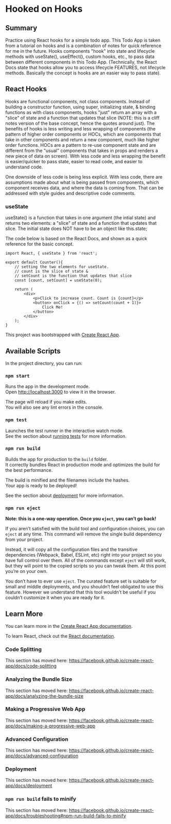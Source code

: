 # Hooked on Hooks

## Summary

Practice using React hooks for a simple todo app. This Todo App is taken from a tutorial on hooks and is a combination of notes for quick reference for me in the future. Hooks components "hook" into state and lifecycle methods with useState(), useEffect(), custom hooks, etc., to pass data between different components in this Todo App. (Technically, the React Docs state that hooks allow you to access lifecycle FEATURES, not lifecycle methods. Basically the concept is hooks are an easier way to pass state).

## React Hooks

Hooks are functional components, not class components. Instead of building a constructor function, using super, initializing state, & binding functions as with class components, hooks "just" return an array with a "slice" of state and a function that updates that slice (NOTE: this is a cliff notes version of the base concept, hence the quotes around just).  The benefits of hooks is less writing and less wrapping of components (the pattern of higher order components or HOCs, which are components that take in other components and return a new component, much like higher order functions. HOCs are a pattern to re-use component state and are different from the "usual" components that takes in props and renders a new piece of data on screen). With less code and less wrapping the benefit is easier/quicker to pass state, easier to read code, and easier to understand code.

One downside of less code is being less explicit. With less code, there are assumptions made about what is being passed from components, which component receives data, and where the data is coming from. That can be addressed with style guides and descriptive code comments.

### useState

useState() is a function that takes in one argument (the intial state) and returns two elements: a "slice" of state and a function that updates that slice.  The initial state does NOT have to be an object like this.state;

The code below is based on the React Docs, and shown as a quick reference for the basic concept. 

```
import React, { useState } from 'react';

export default Counter(){
    // setting the two elements for useState.
    // count is the slice of state & 
    // setCount is the function that updates that slice
    const [count, setCount] = useState(0);

    return (
        <div>
            <p>Click to increase count. Count is {count}</p>
            <button> onClick = {() => setCount(count + 1)}>
                Click Me!
            </button>
        </div>
    );
}

```




This project was bootstrapped with [Create React App](https://github.com/facebook/create-react-app).

## Available Scripts

In the project directory, you can run:

### `npm start`

Runs the app in the development mode.<br>
Open [http://localhost:3000](http://localhost:3000) to view it in the browser.

The page will reload if you make edits.<br>
You will also see any lint errors in the console.

### `npm test`

Launches the test runner in the interactive watch mode.<br>
See the section about [running tests](https://facebook.github.io/create-react-app/docs/running-tests) for more information.

### `npm run build`

Builds the app for production to the `build` folder.<br>
It correctly bundles React in production mode and optimizes the build for the best performance.

The build is minified and the filenames include the hashes.<br>
Your app is ready to be deployed!

See the section about [deployment](https://facebook.github.io/create-react-app/docs/deployment) for more information.

### `npm run eject`

**Note: this is a one-way operation. Once you `eject`, you can’t go back!**

If you aren’t satisfied with the build tool and configuration choices, you can `eject` at any time. This command will remove the single build dependency from your project.

Instead, it will copy all the configuration files and the transitive dependencies (Webpack, Babel, ESLint, etc) right into your project so you have full control over them. All of the commands except `eject` will still work, but they will point to the copied scripts so you can tweak them. At this point you’re on your own.

You don’t have to ever use `eject`. The curated feature set is suitable for small and middle deployments, and you shouldn’t feel obligated to use this feature. However we understand that this tool wouldn’t be useful if you couldn’t customize it when you are ready for it.

## Learn More

You can learn more in the [Create React App documentation](https://facebook.github.io/create-react-app/docs/getting-started).

To learn React, check out the [React documentation](https://reactjs.org/).

### Code Splitting

This section has moved here: https://facebook.github.io/create-react-app/docs/code-splitting

### Analyzing the Bundle Size

This section has moved here: https://facebook.github.io/create-react-app/docs/analyzing-the-bundle-size

### Making a Progressive Web App

This section has moved here: https://facebook.github.io/create-react-app/docs/making-a-progressive-web-app

### Advanced Configuration

This section has moved here: https://facebook.github.io/create-react-app/docs/advanced-configuration

### Deployment

This section has moved here: https://facebook.github.io/create-react-app/docs/deployment

### `npm run build` fails to minify

This section has moved here: https://facebook.github.io/create-react-app/docs/troubleshooting#npm-run-build-fails-to-minify

